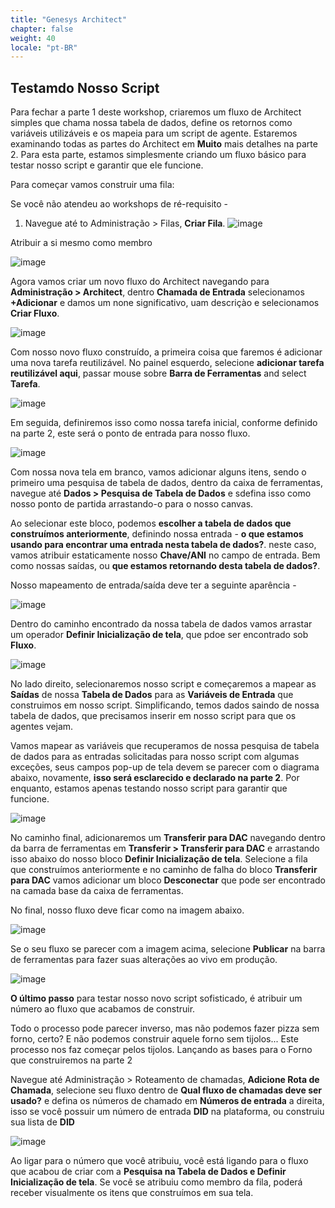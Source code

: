 ```yaml
---
title: "Genesys Architect"
chapter: false
weight: 40
locale: "pt-BR"
---
```


## Testamdo Nosso Script

Para fechar a parte 1 deste workshop, criaremos um fluxo de Architect simples que chama nossa tabela de dados, define os retornos como variáveis utilizáveis e os mapeia para um script de agente. Estaremos examinando todas as partes do Architect em **Muito** mais detalhes na parte 2. Para esta parte, estamos simplesmente criando um fluxo básico para testar nosso script e garantir que ele funcione.

Para começar vamos construir uma fila:

Se você não atendeu ao workshops de ré-requisito - 
1. Navegue até to Administração > Filas, **Criar Fila**.
![image](/images/queuecreate.PNG)

Atribuir a si mesmo como membro 

![image](/images/queueaddmembers.PNG)

Agora vamos criar um novo fluxo do Architect navegando para **Administração > Architect**, dentro  **Chamada de Entrada** selecionamos **+Adicionar** e damos um none significativo, uam descriçào e selecionamos **Criar Fluxo**.

![image](/images/architectnewflow.PNG)

Com nosso novo fluxo construído, a primeira coisa que faremos é adicionar uma nova tarefa reutilizável. No painel esquerdo, selecione **adicionar tarefa reutilizável aqui**, passar mouse sobre **Barra de Ferramentas** and select **Tarefa**.

![image](/images/architectnewtask.PNG)

Em seguida, definiremos isso como nossa tarefa inicial, conforme definido na parte 2, este será o ponto de entrada para nosso fluxo.

![image](/images/architectsetstart.PNG)

Com nossa nova tela em branco, vamos adicionar alguns itens, sendo o primeiro uma pesquisa de tabela de dados, dentro da caixa de ferramentas, navegue até **Dados > Pesquisa de Tabela de Dados** e sdefina isso como nosso ponto de partida arrastando-o para o nosso canvas.

Ao selecionar este bloco, podemos **escolher a tabela de dados que construímos anteriormente**, definindo nossa entrada - **o que estamos usando para encontrar uma entrada nesta tabela de dados?**. neste caso, vamos atribuir estaticamente nosso **Chave/ANI** no campo de entrada. Bem como nossas saídas, ou **que estamos retornando desta tabela de dados?**.

Nosso mapeamento de entrada/saída deve ter a seguinte aparência - 

![image](/images/architectdt.PNG)

Dentro do caminho encontrado da nossa tabela de dados vamos arrastar um operador **Definir Inicialização de tela**, que pdoe ser encontrado sob **Fluxo**.

![image](/images/architectsetscreen.PNG)

No lado direito, selecionaremos nosso script e começaremos a mapear as **Saídas** de nossa **Tabela de Dados** para as **Variáveis de Entrada** que construimos em nosso script. Simplificando, temos dados saindo de nossa tabela de dados, que precisamos inserir em nosso script para que os agentes vejam.

 Vamos mapear as variáveis que recuperamos de nossa pesquisa de tabela de dados para as entradas solicitadas para nosso script com algumas exceções, seus campos pop-up de tela devem se parecer com o diagrama abaixo, novamente, **isso será esclarecido e declarado na parte 2**. Por enquanto, estamos apenas testando nosso script para garantir que funcione.


![image](/images/architectscriptmap.PNG)

No caminho final, adicionaremos um **Transferir para DAC** navegando dentro da barra de ferramentas em **Transferir > Transferir para DAC** e arrastando isso abaixo do nosso bloco **Definir Inicialização de tela**. Selecione a fila que construímos anteriormente e no caminho de falha do bloco **Transferir para DAC** vamos adicionar um bloco **Desconectar**  que pode ser encontrado na camada base da caixa de ferramentas.

No final, nosso fluxo deve ficar como na imagem abaixo.

![image](/images/architectflowend.PNG)

Se o seu fluxo se parecer com a imagem acima, selecione **Publicar** na barra de ferramentas para fazer suas alterações ao vivo em produção.

![image](/images/architectpublish.PNG)

**O último passo** para testar nosso novo script sofisticado, é atribuir um número ao fluxo que acabamos de construir.

Todo o processo pode parecer inverso, mas não podemos fazer pizza sem forno, certo? E não podemos construir aquele forno sem tijolos... Este processo nos faz começar pelos tijolos. Lançando as bases para o Forno que construiremos na parte 2

Navegue até Administração > Roteamento de chamadas, **Adicione Rota de Chamada**, selecione seu fluxo dentro de **Qual fluxo de chamadas deve ser usado?** e defina os números de chamado em **Números de entrada** a direita, isso se você possuir um número de entrada **DID** na plataforma, ou construiu sua lista de **DID**

![image](/images/callrouting.PNG)

Ao ligar para o número que você atribuiu, você está ligando para o fluxo que acabou de criar com a **Pesquisa na Tabela de Dados e Definir Inicialização de tela**. Se você se atribuiu como membro da fila, poderá receber visualmente os itens que construímos em sua tela.



